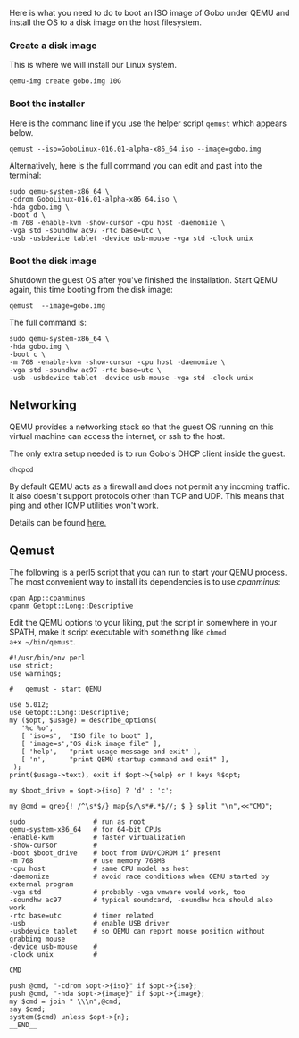 Here is what you need to do to boot an ISO image of Gobo
under QEMU and install the OS to a disk image on the
host filesystem.

### Create a disk image 

This is where we will install our Linux system.

```
qemu-img create gobo.img 10G
```

### Boot the installer

Here is the command line if you use the helper script
<code>qemust</code> which appears below.

```
qemust --iso=GoboLinux-016.01-alpha-x86_64.iso --image=gobo.img
```

Alternatively, here is the full command you can edit and past into the
terminal:

```
sudo qemu-system-x86_64 \
-cdrom GoboLinux-016.01-alpha-x86_64.iso \
-hda gobo.img \
-boot d \
-m 768 -enable-kvm -show-cursor -cpu host -daemonize \
-vga std -soundhw ac97 -rtc base=utc \
-usb -usbdevice tablet -device usb-mouse -vga std -clock unix 
```

### Boot the disk image

Shutdown the guest OS after you've finished the
installation.  Start QEMU again, this time booting from the
disk image:

```
qemust  --image=gobo.img
```

The full command is:

```
sudo qemu-system-x86_64 \
-hda gobo.img \
-boot c \
-m 768 -enable-kvm -show-cursor -cpu host -daemonize \
-vga std -soundhw ac97 -rtc base=utc \
-usb -usbdevice tablet -device usb-mouse -vga std -clock unix
```

## Networking

QEMU provides a networking stack so that the guest OS
running on this virtual machine can access the internet, or
ssh to the host.

The only extra setup needed is to run Gobo's DHCP client
inside the guest. 

```
dhcpcd
```

By default QEMU acts as a firewall and does not permit any
incoming traffic. It also doesn't support protocols other
than TCP and UDP.  This means that ping and other ICMP
utilities won't work.

Details can be found
[here.](https://en.wikibooks.org/wiki/QEMU/Networking#User_mode_networking)

## Qemust

The following is a perl5 script that you can run to start your QEMU
process. The most convenient way to install its dependencies
is to use _cpanminus_:

```
cpan App::cpanminus
cpanm Getopt::Long::Descriptive
```

Edit the QEMU options to your liking, put the script in
somewhere in your $PATH, make it script executable with
something like <code>chmod a+x ~/bin/qemust</code>.

```
#!/usr/bin/env perl
use strict;
use warnings;

#   qemust - start QEMU

use 5.012;
use Getopt::Long::Descriptive;
my ($opt, $usage) = describe_options(
   '%c %o',
   [ 'iso=s',  "ISO file to boot" ],
   [ 'image=s',"OS disk image file" ],
   [ 'help',   "print usage message and exit" ],
   [ 'n',      "print QEMU startup command and exit" ],
 );
print($usage->text), exit if $opt->{help} or ! keys %$opt;

my $boot_drive = $opt->{iso} ? 'd' : 'c';

my @cmd = grep{! /^\s*$/} map{s/\s*#.*$//; $_} split "\n",<<"CMD";

sudo                 # run as root
qemu-system-x86_64   # for 64-bit CPUs
-enable-kvm          # faster virtualization
-show-cursor         #
-boot $boot_drive    # boot from DVD/CDROM if present
-m 768               # use memory 768MB
-cpu host            # same CPU model as host
-daemonize           # avoid race conditions when QEMU started by external program
-vga std             # probably -vga vmware would work, too
-soundhw ac97        # typical soundcard, -soundhw hda should also work
-rtc base=utc        # timer related
-usb                 # enable USB driver
-usbdevice tablet    # so QEMU can report mouse position without grabbing mouse
-device usb-mouse    # 
-clock unix          # 

CMD

push @cmd, "-cdrom $opt->{iso}" if $opt->{iso};
push @cmd, "-hda $opt->{image}" if $opt->{image};
my $cmd = join " \\\n",@cmd;
say $cmd;
system($cmd) unless $opt->{n};
__END__
```
